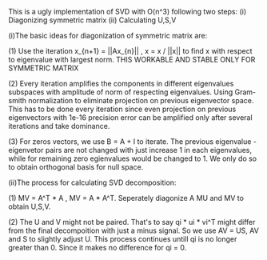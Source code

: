 This is a ugly implementation of SVD with O(n^3) following two steps:
(i)  Diagonizing symmetric matrix
(ii) Calculating U,S,V


(i)The basic ideas for diagonization of symmetric matrix are:

(1) Use the iteration x_{n+1} = ||Ax_{n}|| , x = x / ||x|| to find x with respect to eigenvalue with largest norm. THIS  WORKABLE AND STABLE ONLY FOR SYMMETRIC MATRIX

(2) Every iteration amplifies the components in different eigenvalues subspaces with amplitude of norm of respecting eigenvalues. Using Gram-smith normalization to eliminate projection on previous eigenvector space. This has to be done every iteration since even projection on previous eigenvectors with 1e-16 precision error can be amplified only after several iterations and  take dominance.

(3) For zeros vectors, we use B = A + I to iterate. The previous eigenvalue - eigenvetor pairs are not changed with just increase 1 in each eigenvalues, while for remaining zero egienvalues would be changed to 1. We only do so to obtain orthogonal basis for null space.
  
  
(ii)The process for calculating SVD decomposition:
 
   (1) MV = A^T * A , MV = A * A^T. Seperately diagonize A MU and MV to obtain U,S,V.

   (2) The U and V might not be paired. That's to say qi * ui * vi^T might differ from the final decompoition with just a minus signal. So we use AV = US, AV and S to slightly adjust U. This process continues untill qi is no longer greater than 0. Since it makes no difference for qi = 0.

